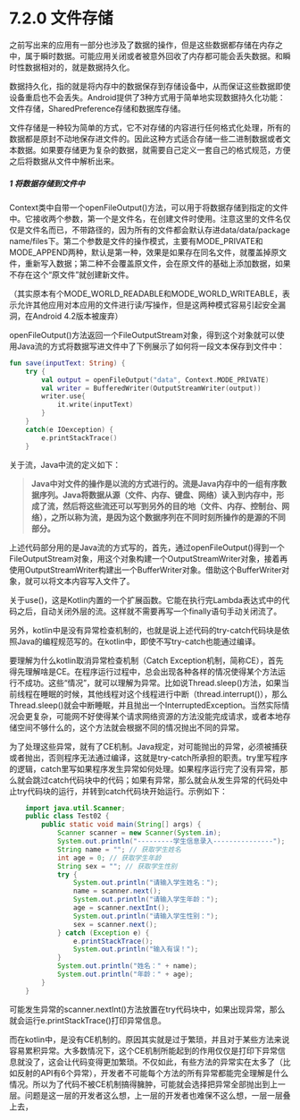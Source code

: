 # 7.2.0 文件存储

之前写出来的应用有一部分也涉及了数据的操作，但是这些数据都存储在内存之中，属于瞬时数据。可能应用关闭或者被意外回收了内存都可能会丢失数据。和瞬时性数据相对的，就是数据持久化。

数据持久化，指的就是将内存中的数据保存到存储设备中，从而保证这些数据即使设备重启也不会丢失。Android提供了3种方式用于简单地实现数据持久化功能：文件存储，SharedPreference存储和数据库存储。

文件存储是一种较为简单的方式，它不对存储的内容进行任何格式化处理，所有的数据都是原封不动地保存进文件的。因此这种方式适合存储一些二进制数据或者文本数据。如果要存储更为复杂的数据，就需要自己定义一套自己的格式规范，方便之后将数据从文件中解析出来。

##### 1 将数据存储到文件中

Context类中自带一个openFileOutput()方法，可以用于将数据存储到指定的文件中。它接收两个参数，第一个是文件名，在创建文件时使用。注意这里的文件名仅仅是文件名而已，不带路径的，因为所有的文件都会默认存进data/data/package name/files下。第二个参数是文件的操作模式，主要有MODE_PRIVATE和MODE_APPEND两种，默认是第一种，效果是如果存在同名文件，就覆盖掉原文件，重新写入数据；第二种不会覆盖原文件，会在原文件的基础上添加数据，如果不存在这个“原文件”就创建新文件。

（其实原本有个MODE_WORLD_READABLE和MODE_WORLD_WRITEABLE，表示允许其他应用对本应用的文件进行读/写操作，但是这两种模式容易引起安全漏洞，在Android 4.2版本被废弃）

openFileOutput()方法返回一个FileOutputStream对象，得到这个对象就可以使用Java流的方式将数据写进文件中了下例展示了如何将一段文本保存到文件中：

```kotlin
fun save(inputText: String) {
    try {
        val output = openFileOutput("data", Context.MODE_PRIVATE)
        val writer = BufferedWriter(OutputStreamWriter(output))
        writer.use{
            it.write(inputText)
        }
    }
    catch(e IOexception) {
        e.printStackTrace()
    }
```

关于流，Java中流的定义如下：

> **Java中对文件的操作是以流的方式进行的。流是Java内存中的一组有序数据序列。Java将数据从源（文件、内存、键盘、网络）读入到内存中，形成了流，然后将这些流还可以写到另外的目的地（文件、内存、控制台、网络），之所以称为流，是因为这个数据序列在不同时刻所操作的是源的不同部分。**

上述代码部分用的是Java流的方式写的，首先，通过openFileOutput()得到一个FileOutputStream对象，用这个对象构建一个OutputStreamWriter对象，接着再使用OutputStreamWriter构建出一个BufferWriter对象。借助这个BufferWriter对象，就可以将文本内容写入文件了。

关于use()，这是Kotlin内置的一个扩展函数。它能在执行完Lambda表达式中的代码之后，自动关闭外层的流。这样就不需要再写一个finally语句手动关闭流了。

另外，kotlin中是没有异常检查机制的，也就是说上述代码的try-catch代码块是依照Java的编程规范写的。在kotlin中，即使不写try-catch也能通过编译。

要理解为什么kotlin取消异常检查机制（Catch Exception机制，简称CE），首先得先理解啥是CE。在程序运行过程中，总会出现各种各样的情况使得某个方法运行不成功。这些“情况”，就可以理解为异常。比如说Thread.sleep()方法，如果当前线程在睡眠的时候，其他线程对这个线程进行中断（thread.interrupt()），那么Thread.sleep()就会中断睡眠，并且抛出一个InterruptedException。当然实际情况会更复杂，可能网不好使得某个请求网络资源的方法没能完成请求，或者本地存储空间不够什么的，这个方法就会根据不同的情况抛出不同的异常。

为了处理这些异常，就有了CE机制。Java规定，对可能抛出的异常，必须被捕获或者抛出，否则程序无法通过编译，这就是try-catch所承担的职责。try里写程序的逻辑，catch里写如果程序发生异常如何处理。如果程序运行完了没有异常，那么就会跳过catch代码块中的代码；如果有异常，那么就会从发生异常的代码处中止try代码块的运行，并转到catch代码块开始运行。示例如下：

```java
    import java.util.Scanner;
    public class Test02 {
        public static void main(String[] args) {
            Scanner scanner = new Scanner(System.in);
            System.out.println("---------学生信息录入---------------");
            String name = ""; // 获取学生姓名
            int age = 0; // 获取学生年龄
            String sex = ""; // 获取学生性别
            try {
                System.out.println("请输入学生姓名：");
                name = scanner.next();
                System.out.println("请输入学生年龄：");
                age = scanner.nextInt();
                System.out.println("请输入学生性别：");
                sex = scanner.next();
            } catch (Exception e) {
                e.printStackTrace();
                System.out.println("输入有误！");
            }
            System.out.println("姓名：" + name);
            System.out.println("年龄：" + age);
        }
    }
```

可能发生异常的scanner.nextInt()方法放置在try代码块中，如果出现异常，那么就会运行e.printStackTrace()打印异常信息。

而在kotlin中，是没有CE机制的。原因其实就是过于繁琐，并且对于某些方法来说容易累积异常。大多数情况下，这个CE机制所能起到的作用仅仅是打印下异常信息就没了，这会让代码变得更加繁琐。不仅如此，有些方法的异常实在太多了（比如反射的API有6个异常），开发者不可能每个方法的所有异常都能完全理解是什么情况。所以为了代码不被CE机制搞得臃肿，可能就会选择把异常全部抛出到上一层。问题是这一层的开发者这么想，上一层的开发者也难保不这么想，一层一层叠上去，

